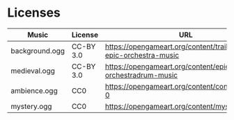 # Licenses

| Music | License | URL |
| - | - | - |
| background.ogg | CC-BY 3.0 | https://opengameart.org/content/trailer-music-epic-orchestra-music |
| medieval.ogg | CC-BY 3.0 | https://opengameart.org/content/epic-orchestradrum-music |
| ambience.ogg | CC0 | https://opengameart.org/content/contemplation-0 |
| mystery.ogg | CC0 | https://opengameart.org/content/mysterious |
